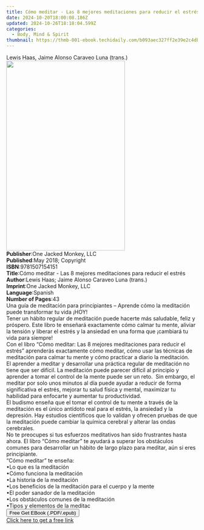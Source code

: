 ```yaml
---
title: Cómo meditar - Las 8 mejores meditaciones para reducir el estrés | Free Book
date: 2024-10-20T18:00:08.186Z
updated: 2024-10-26T18:18:04.599Z
categories:
  - Body, Mind & Spirit
thumbnail: https://thmb-001-ebook.techidaily.com/b093aec327ff2e39e2c4db3e35bafe972dd99f6b5fe75ca53dd6d974cf5e8fb3.jpg
---
```

<main id="book-container">
  <div class="flex flex-col">
    <div class="book-brief flex-1 py-6 px-4 sm:p-6 md:py-10 md:px-8">
      <!-- brief-->
      <div class="book-brief-main">
        Lewis Haas, Jaime Alonso Caraveo Luna (trans.)
      </div>
    </div>
    <div
      class="book-meta-info flex-1 grid gap-4 col-start-1 col-end-3 row-start-1 sm:mb-6 sm:grid-cols-4 lg:gap-6 lg:col-start-2 lg:row-end-6 lg:row-span-6 lg:mb-0"
    >
      <div
        class="book-meta-info-left place-content-center mt-4 p-4 text-sm leading-6 col-start-2 col-span-2 dark:text-slate-400"
      >
        <img
          class="w-full h-500 object-cover rounded-lg sm:h-255 sm:col-span-2 lg:col-span-full"
          src="https://img-001-ebook.techidaily.com/941476ed2bb71ec6643ca3dd1275ca94aab74b6559b06f23e50a206c8ed4429d.jpg"
          alt=""
          width="312"
          height="500"
        />
      </div>
      <div
        class="book-meta-info-right mt-2 col-start-1 row-start-2 col-span-3 self-center"
      >
        <!-- meta data  -->
        <div class="flex flex-col px-4 md:px-8">
          <div class="flex-1">
            <strong>Publisher</strong>:<span class="px-2"
              >One Jacked Monkey, LLC</span
            >
          </div>
          <div class="flex-1">
            <strong>Published</strong>:<span class="px-2"
              >May 2018; Copyright</span
            >
          </div>
          <div class="flex-1">
            <strong>ISBN</strong>:<span class="px-2">9781507154151</span>
          </div>
          <div class="flex-1">
            <strong>Title</strong>:<span class="px-2"
              >Cómo meditar - Las 8 mejores meditaciones para reducir el
              estrés</span
            >
          </div>
          <div class="flex-1">
            <strong>Author</strong>:<span class="px-2"
              >Lewis Haas; Jaime Alonso Caraveo Luna (trans.)</span
            >
          </div>
          <div class="flex-1">
            <strong>Imprint</strong>:<span class="px-2"
              >One Jacked Monkey, LLC</span
            >
          </div>
          <div class="flex-1">
            <strong>Language</strong>:<span class="px-2">Spanish</span>
          </div>
          <div class="flex-1">
            <strong>Number of Pages</strong>:<span class="px-2">43</span>
          </div>
        </div>
      </div>
    </div>
    <div class="book-description flex-1 py-6 px-4 sm:p-6 md:py-10 md:px-8">
      <div class="book-description-main">
        <div accordion-content="" id="description">
          Una guía de meditación para principiantes – Aprende cómo la meditación
          puede transformar tu vida ¡HOY!<br />Tener un hábito regular de
          meditación puede hacerte más saludable, feliz y próspero. Este libro
          te enseñará exactamente cómo calmar tu mente, aliviar la tensión y
          liberar el estrés y la ansiedad en una forma que ¡cambiará tu vida
          para siempre!<br />Con el libro “Cómo meditar: Las 8 mejores
          meditaciones para reducir el estrés” aprenderás exactamente cómo
          meditar, cómo usar las técnicas de meditación para calmar tu mente y
          cómo practicar a diario la meditación.<br />El aprender a meditar y
          desarrollar una práctica regular de meditación no tiene que ser
          difícil. La meditación puede parecer difícil al principio y aprender a
          tomar el control de la mente puede ser un reto. &nbsp;Sin embargo, el
          meditar por solo unos minutos al día puede ayudar a reducir de forma
          significativa el estrés, mejorar tu salud física y mental, maximizar
          tu habilidad para enfocarte y aumentar tu productividad.<br />El
          budismo enseña que el tomar el control de tu mente a través de la
          meditación es el único antídoto real para el estrés, la ansiedad y la
          depresión. Hay estudios científicos que lo validan y ofrecen pruebas
          de que la meditación puede cambiar la química cerebral y alterar las
          ondas cerebrales.<br />No te preocupes si tus esfuerzos meditativos
          han sido frustrantes hasta ahora. El libro “Cómo meditar” te ayudará a
          superar los obstáculos comunes para desarrollar un hábito de largo
          plazo para meditar, aún si eres principiante.&nbsp;<br />“Cómo
          meditar” te enseña:<br />•Lo que es la meditación<br />•Cómo funciona
          la meditación<br />•La historia de la meditación<br />•Los beneficios
          de la meditación para el cuerpo y la mente<br />•El poder sanador de
          la meditación<br />•Los obstáculos comunes de la meditación<br />•Tipos
          y elementos de la meditac
        </div>
        <div class="accordion-fader"></div>
      </div>
    </div>
    <div class="book-excerpts flex-1 py-6 px-4 sm:p-6 md:py-10 md:px-8"></div>
    <div
      class="book-about-author flex-1 py-6 px-4 sm:p-6 md:py-10 md:px-8"
    ></div>
    <div class="book-free-get flex-1 py-6 px-4 sm:p-6 md:py-10 md:px-8">
      <button
        id="btn-free-get"
        class="bg-blue-500 hover:bg-blue-700 text-white font-bold py-2 px-4 rounded"
      >
        Free Get EBook (.PDF/.epub)
      </button>
      <div id="countdown-display" class="px-2 text-lg mt-2"></div>
      <a
        id="free-link"
        class="hidden bg-blue-500 hover:bg-blue-700 text-white font-bold py-2 px-4 rounded"
        href="https://www.ebooks.com/en-us/book/95807484/c-mo-meditar-las-8-mejores-meditaciones-para-reducir-el-estr-s/lewis-haas/"
        target="_blank"
        >Click here to get a free link</a
      >
    </div>
    <script>
      let countdownTime = 0;
      let countdownInterval = null;
      document
        .getElementById('btn-free-get')
        .addEventListener('click', startCountdown);
      function startCountdown() {
        countdownTime = new Date().getTime() + 60000 * 3;
        countdownInterval = setInterval(updateCountdown, 1000);
        document.getElementById('btn-free-get').disabled = true;
        document
          .getElementById('btn-free-get')
          .classList.add('bg-gray-500', 'cursor-not-allowed');
      }
      function updateCountdown() {
        let currentTime = new Date().getTime();
        let timeLeft = countdownTime - currentTime;
        let secondsLeft = Math.floor(timeLeft / 1000);
        document.getElementById('countdown-display').innerHTML =
          `Remaining time: ${secondsLeft} seconds.`;
        if (secondsLeft <= 0) {
          clearInterval(countdownInterval);
          document.getElementById('btn-free-get').classList.add('hidden');
          document.getElementById('free-link').classList.remove('hidden');
          document.getElementById('countdown-display').innerHTML = '';
        }
      }
    </script>
  </div>
</main>

<ins class="adsbygoogle"
      style="display:block"
      data-ad-client="ca-pub-7571918770474297"
      data-ad-slot="8358498916"
      data-ad-format="auto"
      data-full-width-responsive="true"></ins>
    